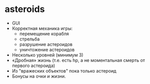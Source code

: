 # asteroids
- GUI
- Корректная механика игры:
   * перемещение корабля
   * стрельба
   * разрушение астероидов
   * уничтожение астероидов
- Несколько уровней (минимум 3)
- «Дробная» жизнь (т.е. есть hp, а не моментальная смерть от первого астероида)
- Из "вражеских объектов" пока только астероид
- Бонусы на очки и жизни.
